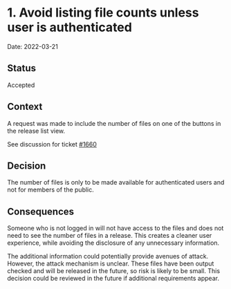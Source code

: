 # 1. Avoid listing file counts unless user is authenticated

Date: 2022-03-21

## Status

Accepted

## Context

A request was made to include the number of files on one of the buttons in the release list view.

See discussion for ticket [#1660](https://github.com/opensafely-core/job-server/issues/1660)

## Decision

The number of files is only to be made available for authenticated users and not for members of the public.

## Consequences

Someone who is not logged in will not have access to the files and does not need to see the number of files in a release. This creates a cleaner user experience, while avoiding the disclosure of any unnecessary information.

The additional information could potentially provide avenues of attack. However, the attack mechanism is unclear. These files have been output checked and will be released in the future, so risk is likely to be small. This decision could be reviewed in the future if additional requirements appear.
